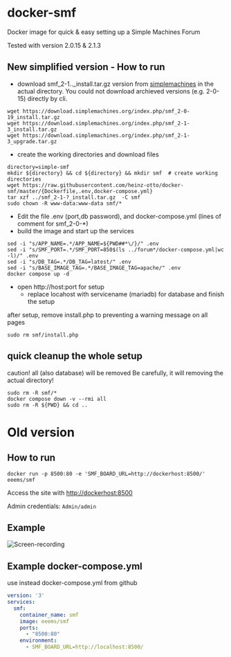 # docker-smf
Docker image for quick & easy setting up a Simple Machines Forum

Tested with version 2.0.15 & 2.1.3
## New simplified version - How to run
* download smf_2-1.._install.tar.gz version from [simplemachines](https://download.simplemachines.org/) in the actual directory. You could not download archieved versions (e.g. 2-0-15) directly by cli.
```
wget https://download.simplemachines.org/index.php/smf_2-0-19_install.tar.gz
wget https://download.simplemachines.org/index.php/smf_2-1-3_install.tar.gz
wget https://download.simplemachines.org/index.php/smf_2-1-3_upgrade.tar.gz
```
* create the working directories and download files 
```
directory=simple-smf
mkdir ${directory} && cd ${directory} && mkdir smf  # create working directories
wget https://raw.githubusercontent.com/heinz-otto/docker-smf/master/{Dockerfile,.env,docker-compose.yml}
tar xzf ../smf_2-1-?_install.tar.gz  -C smf
sudo chown -R www-data:www-data smf/*
```
* Edit the file .env (port,db password), and docker-compose.yml (lines of comment for smf_2-0-*)
* build the image and start up the services
```
sed -i "s/APP_NAME=.*/APP_NAME=${PWD##*\/}/" .env
sed -i "s/SMF_PORT=.*/SMF_PORT=850$(ls ../forum*/docker-compose.yml|wc -l)/" .env
sed -i "s/DB_TAG=.*/DB_TAG=latest/" .env
sed -i "s/BASE_IMAGE_TAG=.*/BASE_IMAGE_TAG=apache/" .env
docker compose up -d
```
* open http://host:port for setup
  * replace locahost with servicename (mariadb) for database and finish the setup

after setup, remove install.php to preventing a warning message on all pages
```
sudo rm smf/install.php
```
## quick cleanup the whole setup 
caution! all (also database) will be removed
Be carefully, it will removing the actual directory! 
```
sudo rm -R smf/*
docker compose down -v --rmi all
sudo rm -R ${PWD} && cd ..
```
# Old version
## How to run

`docker run -p 8500:80 -e 'SMF_BOARD_URL=http://dockerhost:8500/' eeems/smf`

Access the site with <http://dockerhost:8500>

Admin credentials: `Admin/admin`

## Example
![Screen-recording](https://i.imgur.com/laKoSDV.gif)

## Example docker-compose.yml

use instead docker-compose.yml from github

```yaml
version: '3'
services:
  smf:
    container_name: smf
    image: eeems/smf
    ports:
      - "8500:80"
    environment:
      - SMF_BOARD_URL=http://localhost:8500/

```
